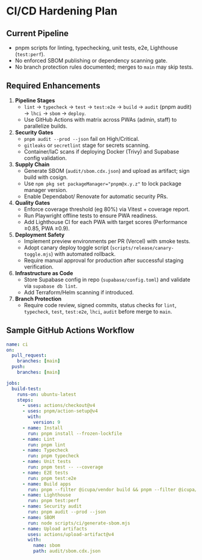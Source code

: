 # CI/CD Hardening Plan

## Current Pipeline
- pnpm scripts for linting, typechecking, unit tests, e2e, Lighthouse (`test:perf`).
- No enforced SBOM publishing or dependency scanning gate.
- No branch protection rules documented; merges to `main` may skip tests.

## Required Enhancements
1. **Pipeline Stages**
   - `lint` → `typecheck` → `test` → `test:e2e` → `build` → `audit` (pnpm audit) → `lhci` → `sbom` → `deploy`.
   - Use GitHub Actions with matrix across PWAs (admin, staff) to parallelize builds.
2. **Security Gates**
   - `pnpm audit --prod --json` fail on High/Critical.
   - `gitleaks` or `secretlint` stage for secrets scanning.
   - Container/IaC scans if deploying Docker (Trivy) and Supabase config validation.
3. **Supply Chain**
   - Generate SBOM (`audit/sbom.cdx.json`) and upload as artifact; sign build with cosign.
   - Use `npm pkg set packageManager="pnpm@x.y.z"` to lock package manager version.
   - Enable Dependabot/ Renovate for automatic security PRs.
4. **Quality Gates**
   - Enforce coverage threshold (eg 80%) via Vitest + coverage report.
   - Run Playwright offline tests to ensure PWA readiness.
   - Add Lighthouse CI for each PWA with target scores (Performance ≥0.85, PWA ≥0.9).
5. **Deployment Safety**
   - Implement preview environments per PR (Vercel) with smoke tests.
   - Adopt canary deploy toggle script (`scripts/release/canary-toggle.mjs`) with automated rollback.
   - Require manual approval for production after successful staging verification.
6. **Infrastructure as Code**
   - Store Supabase config in repo (`supabase/config.toml`) and validate via `supabase db lint`.
   - Add Terraform/Helm scanning if introduced.
7. **Branch Protection**
   - Require code review, signed commits, status checks for `lint`, `typecheck`, `test`, `test:e2e`, `lhci`, `audit` before merge to `main`.

## Sample GitHub Actions Workflow
```yaml
name: ci
on:
  pull_request:
    branches: [main]
  push:
    branches: [main]

jobs:
  build-test:
    runs-on: ubuntu-latest
    steps:
      - uses: actions/checkout@v4
      - uses: pnpm/action-setup@v4
        with:
          version: 9
      - name: Install
        run: pnpm install --frozen-lockfile
      - name: Lint
        run: pnpm lint
      - name: Typecheck
        run: pnpm typecheck
      - name: Unit tests
        run: pnpm test -- --coverage
      - name: E2E tests
        run: pnpm test:e2e
      - name: Build apps
        run: pnpm --filter @icupa/vendor build && pnpm --filter @icupa/admin build
      - name: Lighthouse
        run: pnpm test:perf
      - name: Security audit
        run: pnpm audit --prod --json
      - name: SBOM
        run: node scripts/ci/generate-sbom.mjs
      - name: Upload artifacts
        uses: actions/upload-artifact@v4
        with:
          name: sbom
          path: audit/sbom.cdx.json
```
